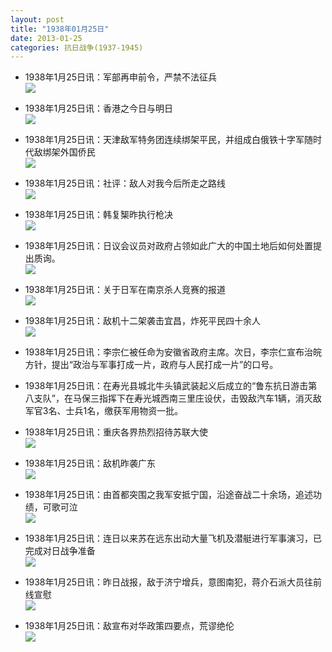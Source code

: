 ```yaml
---
layout: post
title: "1938年01月25日"
date: 2013-01-25
categories: 抗日战争(1937-1945)
---
```


<meta name="referrer" content="no-referrer" />

- 1938年1月25日讯：军部再申前令，严禁不法征兵 <br/><img src="https://ww2.sinaimg.cn/large/aca367d8jw1e167gnxjlyj.jpg" />

- 1938年1月25日讯：香港之今日与明日 <br/><img src="https://ww2.sinaimg.cn/large/aca367d8jw1e165qcnkcmj.jpg" />

- 1938年1月25日讯：天津敌军特务团连续绑架平民，并组成白俄铁十字军随时代敌绑架外国侨民 <br/><img src="https://ww1.sinaimg.cn/large/aca367d8jw1e164040iduj.jpg" />

- 1938年1月25日讯：社评：敌人对我今后所走之路线 <br/><img src="https://ww1.sinaimg.cn/large/aca367d8jw1e1629lw3lxj.jpg" />

- 1938年1月25日讯：韩复榘昨执行枪决 <br/><img src="https://ww1.sinaimg.cn/large/aca367d8jw1e160j0g4tmj.jpg" />

- 1938年1月25日讯：日议会议员对政府占领如此广大的中国土地后如何处置提出质询。 <br/><img src="https://ww3.sinaimg.cn/large/aca367d8jw1e15ysp21f2j.jpg" />

- 1938年1月25日讯：关于日军在南京杀人竞赛的报道 <br/><img src="https://ww4.sinaimg.cn/large/aca367d8jw1e15tl2sobnj.jpg" />

- 1938年1月25日讯：敌机十二架袭击宜昌，炸死平民四十余人 <br/><img src="https://ww2.sinaimg.cn/large/aca367d8jw1e15rv876twj.jpg" />

- 1938年1月25日讯：李宗仁被任命为安徽省政府主席。次日，李宗仁宣布治皖方针，提出“政治与军事打成一片，政府与人民打成一片”的口号。 

- 1938年1月25日讯：在寿光县城北牛头镇武装起义后成立的“鲁东抗日游击第八支队”，在马保三指挥下在寿光城西南三里庄设伏，击毁敌汽车1辆，消灭敌军官3名、士兵1名，缴获军用物资一批。 

- 1938年1月25日讯：重庆各界热烈招待苏联大使 <br/><img src="https://ww2.sinaimg.cn/large/aca367d8jw1e15mn6m5aoj.jpg" />

- 1938年1月25日讯：敌机昨袭广东 <br/><img src="https://ww2.sinaimg.cn/large/aca367d8jw1e15kwqnmbxj.jpg" />

- 1938年1月25日讯：由首都突围之我军安抵宁国，沿途奋战二十余场，追述功绩，可歌可泣 <br/><img src="https://ww1.sinaimg.cn/large/aca367d8jw1e15j6nj51mj.jpg" />

- 1938年1月25日讯：连日以来苏在远东出动大量飞机及潜艇进行军事演习，已完成对日战争准备 <br/><img src="https://ww2.sinaimg.cn/large/aca367d8jw1e15hfzwcenj.jpg" />

- 1938年1月25日讯：昨日战报，敌于济宁增兵，意图南犯，蒋介石派大员往前线宣慰 <br/><img src="https://ww3.sinaimg.cn/large/aca367d8jw1e15fpm1um6j.jpg" />

- 1938年1月25日讯：敌宣布对华政策四要点，荒谬绝伦 <br/><img src="https://ww1.sinaimg.cn/large/aca367d8jw1e15f9sj0tgj.jpg" />

